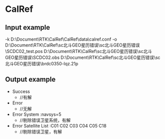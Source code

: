 # CalRef
## Input example
  -k D:\\Document\\RTK\\CalRef\\CalRef\\data\\calref.conf -o D:\\Document\\RTK\\CalRef\\sc北斗GEO星历错误\\sc北斗GEO星历错误\\SCDC02_test.pos D:\\Document\\RTK\\CalRef\\sc北斗GEO星历错误\\sc北斗GEO星历错误\\SCDC02.obs D:\\Document\\RTK\\CalRef\\sc北斗GEO星历错误\\sc北斗GEO星历错误\\brdc0350-lqz.21p

## Output example
- Success
  - //有解
- Error
  - //无解
- Error System :navsys=5
  - //剔除错误卫星系统，有解
- Error Satellite List :C01 C02 C03 C04 C05 C18
  - //剔除错误卫星，有解
